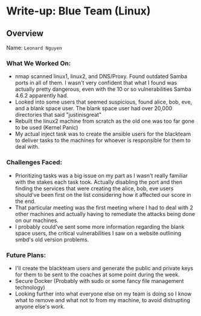 # Write-up: Blue Team (Linux)

## Overview
Name: `Leonard Nguyen`

### What We Worked On:
- nmap scanned linux1, linux2, and DNS/Proxy. Found outdated Samba ports in all of them.
    I wasn't very confident that what I found was actually pretty dangerous, even with the 10 or so vulnerabilities Samba 4.6.2 apparently had.
- Looked into some users that seemed suspicious, found alice, bob, eve, and a blank space user. The blank space user had over 20,000 directories that said "justinisgreat"
- Rebuilt the linux2 machine from scratch as the old one was too far gone to be used (Kernel Panic)
- My actual inject task was to create the ansible users for the blackteam to deliver tasks to the machines for whoever is responsible for them to deal with.

### Challenges Faced:
- Prioritizing tasks was a big issue on my part as I wasn't really familiar with the stakes each task took. Actually disabling the port and then finding the services that were creating the alice, bob, eve users should've been first on the list considering how it affected our score in the end. 
- That particular meeting was the first meeting where I had to deal with 2 other machines and actually having to remediate the attacks being done on our machines.
- I probably could've sent some more information regarding the blank space users, the critical vulnerabilities I saw on a website outlining smbd's old version problems.

### Future Plans:
- I'll create the blackteam users and generate the public and private keys for them to be sent to the coaches at some point during the week.
- Secure Docker (Probably with sudo or some fancy file management technology)
- Looking further into what everyone else on my team is doing so I know what to remove and what not to from my machine, to avoid distrupting anyone else's work.
